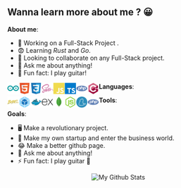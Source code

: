 ## Wanna learn more about me ? 😀

**About me**:
- 🔭 Working on a Full-Stack Project .
- 😨 Learning *Rust* and *Go*.
- 👯 Looking to collaborate on any Full-Stack project.
- 💬 Ask me about anything!
- 🎸 Fun fact: I play guitar!

**Languages**:
<img align="left" alt="Arduino" width="26px" src="https://raw.githubusercontent.com/devicons/devicon/2ae2a900d2f041da66e950e4d48052658d850630/icons/arduino/arduino-original.svg" />
<img align="left" alt="HTML5" width="26px" src="https://raw.githubusercontent.com/devicons/devicon/2ae2a900d2f041da66e950e4d48052658d850630/icons/html5/html5-original.svg" />
<img align="left" alt="CSS3" width="26px" src="https://raw.githubusercontent.com/devicons/devicon/2ae2a900d2f041da66e950e4d48052658d850630/icons/css3/css3-original.svg" />
<img align="left" alt="Sass" width="26px" src="https://raw.githubusercontent.com/devicons/devicon/2ae2a900d2f041da66e950e4d48052658d850630/icons/sass/sass-original.svg" />
<img align="left" alt="JavaScript" width="26px" src="https://raw.githubusercontent.com/devicons/devicon/2ae2a900d2f041da66e950e4d48052658d850630/icons/javascript/javascript-plain.svg" />
<img align="left" alt="TypeScript" width="26px" src="https://raw.githubusercontent.com/devicons/devicon/2ae2a900d2f041da66e950e4d48052658d850630/icons/typescript/typescript-plain.svg" />
<img align="left" alt="PHP" width="26px" src="https://raw.githubusercontent.com/devicons/devicon/2ae2a900d2f041da66e950e4d48052658d850630/icons/php/php-plain.svg" />
<img align="left" alt="C++" width="26px" src="https://raw.githubusercontent.com/devicons/devicon/2ae2a900d2f041da66e950e4d48052658d850630/icons/cplusplus/cplusplus-original.svg
" />

**Tools**:
<img align="left" alt="Babel" width="26px" src="https://raw.githubusercontent.com/devicons/devicon/2ae2a900d2f041da66e950e4d48052658d850630/icons/babel/babel-original.svg" />
<img align="left" alt="Webpack" width="26px" src="https://raw.githubusercontent.com/devicons/devicon/2ae2a900d2f041da66e950e4d48052658d850630/icons/webpack/webpack-original.svg" />
<img align="left" alt="Docker" width="26px" src="https://raw.githubusercontent.com/devicons/devicon/2ae2a900d2f041da66e950e4d48052658d850630/icons/docker/docker-original.svg" />
<img align="left" alt="Express" width="26px" src="https://raw.githubusercontent.com/devicons/devicon/2ae2a900d2f041da66e950e4d48052658d850630/icons/express/express-original.svg" />
<img align="left" alt="MongoDB" width="26px" src="https://raw.githubusercontent.com/devicons/devicon/2ae2a900d2f041da66e950e4d48052658d850630/icons/mongodb/mongodb-original.svg" />
<img align="left" alt="NodeJS" width="26px" src="https://raw.githubusercontent.com/devicons/devicon/2ae2a900d2f041da66e950e4d48052658d850630/icons/nodejs/nodejs-original.svg
" />
<img align="left" alt="Yarn" width="26px" src="https://raw.githubusercontent.com/devicons/devicon/2ae2a900d2f041da66e950e4d48052658d850630/icons/yarn/yarn-original.svg" />
<img align="left" alt="PHP" width="26px" src="https://raw.githubusercontent.com/devicons/devicon/2ae2a900d2f041da66e950e4d48052658d850630/icons/php/php-plain.svg" />

**Goals**:
- 🖥️ Make a revolutionary project.
- 💸 Make my own startup and enter the business world.
- 😂 Make a better github page.
- 💬 Ask me about anything!
- ⚡ Fun fact: I play guitar 🎸

<p  align="center"> <img  src="https://github-readme-stats.vercel.app/api?username=CristianoTRS&show_icons=true&theme=gotham"  alt="My Github Stats" />

